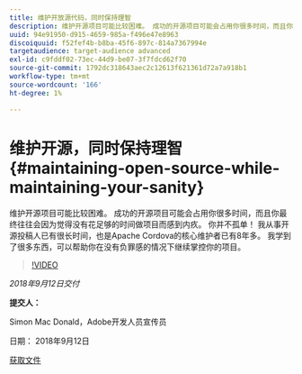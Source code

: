 ```yaml
---
title: 维护开放源代码，同时保持理智
description: 维护开源项目可能比较困难。 成功的开源项目可能会占用你很多时间，而且你最终往往会因为觉得没有花足够的时间做项目而感到内疚。 学习一些有助于您在项目上保持领先地位而不产生负罪感的东西。
uuid: 94e91950-d915-4659-985a-f496e47e8963
discoiquuid: f52fef4b-b8ba-45f6-897c-814a7367994e
targetaudience: target-audience advanced
exl-id: c9fddf02-73ec-44d9-be07-3f7fdcd62f70
source-git-commit: 1792dc318643aec2c12613f621361d72a7a918b1
workflow-type: tm+mt
source-wordcount: '166'
ht-degree: 1%

---
```


# 维护开源，同时保持理智{#maintaining-open-source-while-maintaining-your-sanity}

维护开源项目可能比较困难。 成功的开源项目可能会占用你很多时间，而且你最终往往会因为觉得没有花足够的时间做项目而感到内疚。 你并不孤单！ 我从事开源投稿人已有很长时间，也是Apache Cordova的核心维护者已有8年多。 我学到了很多东西，可以帮助你在没有负罪感的情况下继续掌控你的项目。

>[!VIDEO](https://video.tv.adobe.com/v/23713/?quality=9)

*2018年9月12日交付*

**提交人：**

Simon Mac Donald，Adobe开发人员宣传员

日期： 2018年9月12日

[获取文件](assets/maintaining-open-source-while-maintaining-your-sanity-gems-091218.pdf)

<!--
[Get back to the Overview](https://helpx.adobe.com/experience-manager/kt/eseminars/gems/aem-index.html)
-->
